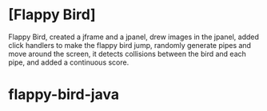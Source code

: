 # [Flappy Bird]

Flappy Bird, created a jframe and a jpanel, drew images in the jpanel, added click handlers to make the flappy bird jump, 
randomly generate pipes and move around the screen, it detects collisions between the bird and each pipe,
and added a continuous score.
# flappy-bird-java
